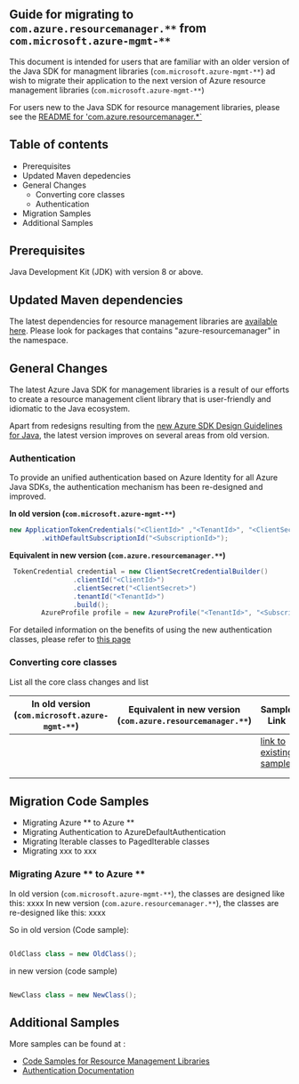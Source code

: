 ## Guide for migrating to `com.azure.resourcemanager.**` from `com.microsoft.azure-mgmt-**`

This document is intended for users that are familiar with an older version of the Java SDK for managment libraries (`com.microsoft.azure-mgmt-**`) ad wish to migrate their application 
to the next version of Azure resource management libraries (`com.microsoft.azure-mgmt-**`)

For users new to the Java SDK for resource management libraries, please see the [README for 'com.azure.resourcemanager.*`](http://aka.ms/azure-sdk-java-mgmt)

## Table of contents
* Prerequisites
* Updated Maven depedencies
* General Changes
  * Converting core classes
  * Authentication
* Migration Samples
* Additional Samples

## Prerequisites

Java Development Kit (JDK) with version 8 or above.

## Updated Maven dependencies

The latest dependencies for resource management libraries are [available here](https://azure.github.io/azure-sdk/releases/latest/all/java.html). Please look for packages that contains "azure-resourcemanager" in the namespace.

## General Changes

The latest Azure Java SDK for management libraries is a result of our efforts to create a resource management client library that is user-friendly and idiomatic to the Java ecosystem.

Apart from redesigns resulting from the [new Azure SDK Design Guidelines for Java](https://github.com/Azure/azure-sdk-for-java/blob/master/sdk/management/docs/DESIGN.md), the latest version improves on several areas from old version.

### Authentication

To provide an unified authentication based on Azure Identity for all Azure Java SDKs, the authentication mechanism has been re-designed and improved. 

**In old version (`com.microsoft.azure-mgmt-**`)**

```java
new ApplicationTokenCredentials("<ClientId>" ,"<TenantId>", "<ClientSecret>", AzureEnvironment.AZURE)
        .withDefaultSubscriptionId("<SubscriptionId>");
```        

**Equivalent in new version (`com.azure.resourcemanager.**`)**

```java
 TokenCredential credential = new ClientSecretCredentialBuilder()
                .clientId("<ClientId>")
                .clientSecret("<ClientSecret>")
                .tenantId("<TenantId>")
                .build();
        AzureProfile profile = new AzureProfile("<TenantId>", "<SubscriptionId>", AzureEnvironment.AZURE);
``` 
For detailed information on the benefits of using the new authentication classes, please refer to [this page](https://github.com/Azure/azure-sdk-for-java/blob/master/sdk/management/docs/AUTH.md)

### Converting core classes

List all the core class changes and list 

| In old version (`com.microsoft.azure-mgmt-**`) | Equivalent in new version (`com.azure.resourcemanager.**`) | Sample Link |
|------------------------------------------------|------------------------------------------------------------|-------------|
|                                                |                                                            |     [link to existing sample](/)        |
|                                                |                                                            |             |
|                                                |                                                            |             |

## Migration Code Samples
* Migrating Azure **  to Azure **
* Migrating Authentication to AzureDefaultAuthentication 
* Migrating Iterable classes to PagedIterable classes
* Migrating xxx to xxx

### Migrating Azure **  to Azure **

In old version (`com.microsoft.azure-mgmt-**`), the classes are designed like this: xxxx
In new version (`com.azure.resourcemanager.**`), the classes are re-designed like this: xxxx

So in old version (Code sample):
```java

OldClass class = new OldClass();

```


in new version (code sample)

```java

NewClass class = new NewClass();

```

## Additional Samples 

More samples can be found at :
- [Code Samples for Resource Management Libraries](https://github.com/Azure/azure-sdk-for-java/blob/master/sdk/management/docs/SAMPLE.md)
- [Authentication Documentation](https://github.com/Azure/azure-sdk-for-java/blob/master/sdk/management/docs/AUTH.md)
